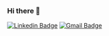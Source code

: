 ### Hi there 👋
[![Linkedin Badge](https://img.shields.io/badge/-LinkedIn-blue?style=flat-square&logo=Linkedin&logoColor=white&link=https://www.linkedin.com/in/donato-notarnicola-netto/)](https://www.linkedin.com/in/donato-notarnicola-netto/) 
[![Gmail Badge](https://img.shields.io/badge/-Gmail-c14438?style=flat-square&logo=Gmail&logoColor=white&link=mailto:dnnetto@gmail.com)](mailto:dnnetto@gmail.com)

<!--
**dnnetto/dnnetto** is a ✨ _special_ ✨ repository because its `README.md` (this file) appears on your GitHub profile.

Here are some ideas to get you started:

- 🔭 I’m currently working on ...
- 🌱 I’m currently learning ...
- 👯 I’m looking to collaborate on ...
- 🤔 I’m looking for help with ...
- 💬 Ask me about ...
- 📫 How to reach me: ...
- 😄 Pronouns: ...
- ⚡ Fun fact: ...
-->
